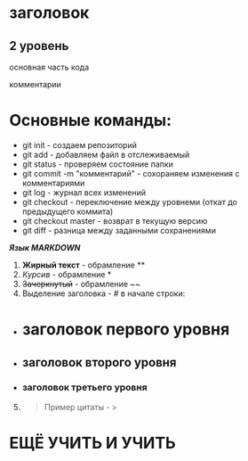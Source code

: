 # заголовок #
## 2 уровень ##

основная часть кода

комментарии

# Основные команды: #
* git init  - создаем репозиторий
* git add - добавляем файл в отслеживаемый
* git status - проверяем состояние папки
* git commit -m "комментарий" - сохораняем изменения с комментариями
* git log - журнал всех изменений
* git checkout - переключение между уровнеми (откат до предыдущего коммита)
* git checkout master - возврат в текущую версию
* git diff - разница между заданными сохранениями

***Язык MARKDOWN***

1.  **Жирный текст** - обрамление **
2. *Курсив* - обрамление *
3. ~~Зачеркнутый~~ - обрамлениe ~~
4. Выделение заголовка - # в начале строки:
* # заголовок первого уровня 
* ## заголовок второго уровня 
* ### заголовок третьего уровня
5. >Пример цитаты  - >

# ЕЩЁ УЧИТЬ И УЧИТЬ #
